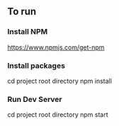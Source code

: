 ## To run

### Install NPM

https://www.npmjs.com/get-npm


### Install packages

cd project root directory 
npm install


### Run Dev Server
cd project root directory 
npm start
